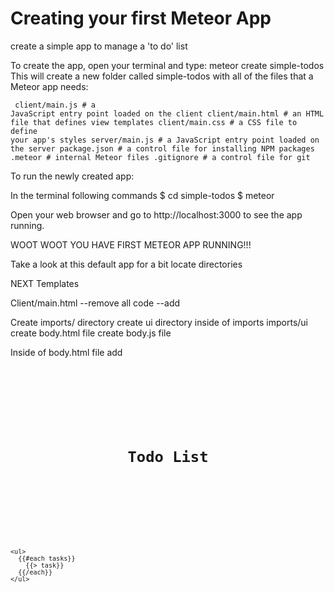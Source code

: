 <h1>Creating your first Meteor App</h1>
<p>create a simple app to manage a 'to do' list

To create the app, open your terminal and type:
meteor create simple-todos
This will create a new folder called simple-todos with all of the files that a Meteor app needs:</p>
<code>
client/main.js        # a JavaScript entry point loaded on the client
client/main.html      # an HTML file that defines view templates
client/main.css       # a CSS file to define your app's styles
server/main.js        # a JavaScript entry point loaded on the server
package.json          # a control file for installing NPM packages
.meteor               # internal Meteor files
.gitignore            # a control file for git
</code>
<p>To run the newly created app:</p>
In the terminal following commands
$ cd simple-todos
$ meteor
<p>Open your web browser and go to http://localhost:3000 to see the app running.</p>

<p>WOOT WOOT YOU HAVE FIRST METEOR APP RUNNING!!!</p>

<p>Take a look at this default app for a bit locate directories</p>

NEXT Templates 

Client/main.html 
--remove all code 
--add 
<head>
  <title>simple</title>
</head>

Create imports/ directory
create ui directory inside of imports 
imports/ui
create body.html file 
create body.js file 

Inside of body.html file add 
<code>
<body>
  <div class="container">
    <header>
      <h1>Todo List</h1>
    </header>
 
    <ul>
      {{#each tasks}}
        {{> task}}
      {{/each}}
    </ul>
  </div>
</body>
 
<template name="task">
  <li>{{text}}</li>
</template>
</code>